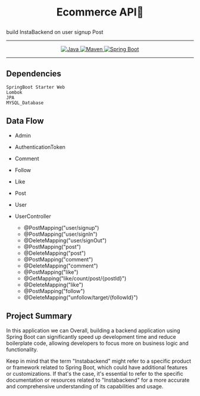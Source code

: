 
# <p style="text-align: center;"> Ecommerce API👋</p>
build InstaBackend on user signup Post
___ 
<p align="center">
<a href="Java url">
    <img alt="Java" src="https://img.shields.io/badge/Java->=8-darkblue.svg" />
</a>
<a href="Maven url" >
    <img alt="Maven" src="https://img.shields.io/badge/maven-3.0.5-brightgreen.svg" />
</a>
<a href="Spring Boot url" >
    <img alt="Spring Boot" src="https://img.shields.io/badge/Spring Boot-3.0.6-brightgreen.svg" />
</a>
</p>

---

<p align="left">

## Dependencies
    SpringBoot Starter Web
    Lombok
    JPA
    MYSQL_Database


## Data Flow
  * Admin
  * AuthenticationToken
  * Comment
  * Follow
  * Like
  * Post
  * User

  
* UserController
  * @PostMapping("user/signup")
  * @PostMapping("user/signIn")
  * @DeleteMapping("user/signOut")
  * @PostMapping("post")
  * @DeleteMapping("post")
  * @PostMapping("comment")
  * @DeleteMapping("comment")
  * @PostMapping("like")
  * @GetMapping("like/count/post/{postId}")
  * @DeleteMapping("like")
  * @PostMapping("follow")
  * @DeleteMapping("unfollow/target/{followId}")

</p>



## Project Summary
In this application we can  Overall, building a backend application using Spring Boot can significantly speed up development time and reduce boilerplate code, allowing developers to focus more on business logic and functionality.

Keep in mind that the term "Instabackend" might refer to a specific product or framework related to Spring Boot, which could have additional features or customizations. If that's the case, it's essential to refer to the specific documentation or resources related to "Instabackend" for a more accurate and comprehensive understanding of its capabilities and usage.
